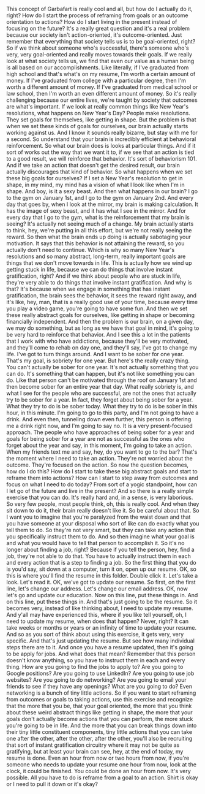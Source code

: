  This concept of Garbafart is really cool and all, but how do I actually do it, right? How do I start the process of reframing from goals or an outcome orientation to actions? How do I start living in the present instead of focusing on the future? It's a really great question and it's a real problem because our society isn't action-oriented, it's outcome-oriented. Just remember that everything that society tells us is to be goal-oriented, right? So if we think about someone who's successful, there's someone who's very, very goal-oriented and really moves towards their goals. If we really look at what society tells us, we find that even our value as a human being is all based on our accomplishments. Like literally, if I've graduated from high school and that's what's on my resume, I'm worth a certain amount of money. If I've graduated from college with a particular degree, then I'm worth a different amount of money. If I've graduated from medical school or law school, then I'm worth an even different amount of money. So it's really challenging because our entire lives, we're taught by society that outcomes are what's important. If we look at really common things like New Year's resolutions, what happens on New Year's Day? People make resolutions. They set goals for themselves, like getting in shape. But the problem is that when we set these kinds of goals for ourselves, our brain actually starts working against us. And I know it sounds really bizarre, but stay with me for a second. So understand that your brain is incredibly efficient at behavioral reinforcement. So what our brain does is looks at particular things. And if it sort of works out the way that we want it to, if we see that an action is tied to a good result, we will reinforce that behavior. It's sort of behaviorism 101. And if we take an action that doesn't get the desired result, our brain actually discourages that kind of behavior. So what happens when we set these big goals for ourselves? If I set a New Year's resolution to get in shape, in my mind, my mind has a vision of what I look like when I'm in shape. And boy, is it a sexy beast. And then what happens in our brain? I go to the gym on January 1st, and I go to the gym on January 2nd. And every day that goes by, when I look at the mirror, my brain is making calculation. It has the image of sexy beast, and it has what I see in the mirror. And for every day that I go to the gym, what is the reinforcement that my brain is seeing? It's actually not seeing much of a change. My brain actually starts to think, hey, we're putting in all this effort, but we're not really seeing the reward. So then what the brain ends up doing is actually sabotaging your motivation. It says that this behavior is not attaining the reward, so you actually don't need to continue. Which is why so many New Year's resolutions and so many abstract, long-term, really important goals are things that we don't move towards in life. This is actually how we wind up getting stuck in life, because we can do things that involve instant gratification, right? And if we think about people who are stuck in life, they're very able to do things that involve instant gratification. And why is that? It's because when we engage in something that has instant gratification, the brain sees the behavior, it sees the reward right away, and it's like, hey, man, that is a really good use of your time, because every time you play a video game, you're going to have some fun. And then we set these really abstract goals for ourselves, like getting in shape or becoming financially independent. And then the problem is our brain, on a given day, we may do something, but as long as we have that goal in mind, it's going to be very hard to reinforce that behavior. And I see this a lot in the patients that I work with who have addictions, because they'll be very motivated, and they'll come to rehab on day one, and they'll say, I've got to change my life. I've got to turn things around. And I want to be sober for one year. That's my goal, is sobriety for one year. But here's the really crazy thing. You can't actually be sober for one year. It's not actually something that you can do. It's something that can happen, but it's not like something you can do. Like that person can't be motivated through the roof on January 1st and then become sober for an entire year that day. What really sobriety is, and what I see for the people who are successful, are not the ones that actually try to be sober for a year. In fact, they forget about being sober for a year. What they try to do is be sober today. What they try to do is be sober in this hour, in this minute. I'm going to go to this party, and I'm not going to have a drink. And even then, tunneling down even further, this person is offering me a drink right now, and I'm going to say no. It is a very present-focused approach. The people who have approaches of being sober for a year and goals for being sober for a year are not as successful as the ones who forget about the year and say, in this moment, I'm going to take an action. When my friends text me and say, hey, do you want to go to the bar? That's the moment where I need to take an action. They're not worried about the outcome. They're focused on the action. So now the question becomes, how do I do this? How do I start to take these big abstract goals and start to reframe them into actions? How can I start to step away from outcomes and focus on what I need to do today? From sort of a yogic standpoint, how can I let go of the future and live in the present? And so there is a really simple exercise that you can do. It's really hard and, in a sense, is very laborious. So very few people, most people think, oh, this is really cool. And when they sit down to do it, their brain really doesn't like it. So be careful about that. So I want you to imagine that you're paralyzed from the waist down and that you have someone at your disposal who sort of like can do exactly what you tell them to do. So they're not very smart, but they can take any action that you specifically instruct them to do. And so then imagine what your goal is and what you would have to tell that person to accomplish it. So it's no longer about finding a job, right? Because if you tell the person, hey, find a job, they're not able to do that. You have to actually instruct them in each and every action that is a step to finding a job. So the first thing that you do is you'd say, sit down at a computer, turn it on, open up our resume. OK, so this is where you'll find the resume in this folder. Double click it. Let's take a look. Let's read it. OK, we've got to update our resume. So first, on the first line, let's change our address. Let's change our email address. OK, now let's go and update our education. Now on this line, put these things in. And on this line, put these things in. And that's just going to be the resume. So it becomes very, instead of like thinking about, I need to update my resume. And y'all may have experienced this, where if you like tell yourself, oh, I need to update my resume, when does that happen? Never, right? It can take weeks or months or years or an infinity of time to update your resume. And so as you sort of think about using this exercise, it gets very, very specific. And that's just updating the resume. But see how many individual steps there are to it. And once you have a resume updated, then it's going to be apply for jobs. And what does that mean? Remember that this person doesn't know anything, so you have to instruct them in each and every thing. How are you going to find the jobs to apply to? Are you going to Google positions? Are you going to use LinkedIn? Are you going to use job websites? Are you going to do networking? Are you going to email your friends to see if they have any openings? What are you going to do? Even networking is a bunch of tiny little actions. So if you want to start reframing from outcomes or goals to taking actions, use this exercise and recognize that the more that you be, that your goal oriented, the more that you think about these weird abstract things like getting in shape, the more that your goals don't actually become actions that you can perform, the more stuck you're going to be in life. And the more that you can break things down into their tiny little constituent components, tiny little actions that you can take one after the other, after the other, after the other, you'll also be recruiting that sort of instant gratification circuitry where it may not be quite as gratifying, but at least your brain can see, hey, at the end of today, my resume is done. Even an hour from now or two hours from now, if you're someone who needs to update your resume one hour from now, look at the clock, it could be finished. You could be done an hour from now. It's very possible. All you have to do is reframe from a goal to an action. Shirt is okay or I need to pull it down or it's okay?